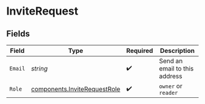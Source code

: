 # InviteRequest


## Fields

| Field                                                                        | Type                                                                         | Required                                                                     | Description                                                                  |
| ---------------------------------------------------------------------------- | ---------------------------------------------------------------------------- | ---------------------------------------------------------------------------- | ---------------------------------------------------------------------------- |
| `Email`                                                                      | *string*                                                                     | :heavy_check_mark:                                                           | Send an email to this address                                                |
| `Role`                                                                       | [components.InviteRequestRole](../../models/components/inviterequestrole.md) | :heavy_check_mark:                                                           | `owner` or `reader`                                                          |